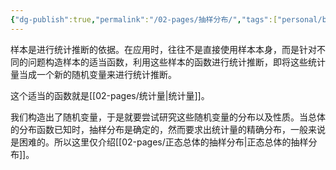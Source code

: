```yaml
---
{"dg-publish":true,"permalink":"/02-pages/抽样分布/","tags":["personal/blog","概率论"]}
---
```


样本是进行统计推断的依据。在应用时，往往不是直接使用样本本身，而是针对不同的问题构造样本的适当函数，利用这些样本的函数进行统计推断，即将这些统计量当成一个新的随机变量来进行统计推断。

这个适当的函数就是[[02-pages/统计量\|统计量]]。

我们构造出了随机变量，于是就要尝试研究这些随机变量的分布以及性质。当总体的分布函数已知时，抽样分布是确定的，然而要求出统计量的精确分布，一般来说是困难的。所以这里仅介绍[[02-pages/正态总体的抽样分布\|正态总体的抽样分布]]。